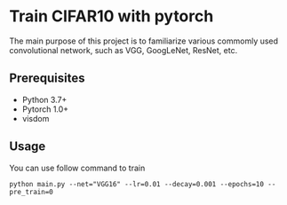 # Train CIFAR10 with pytorch
The main purpose of this project is to familiarize various commomly 
used convolutional network, such as VGG, GoogLeNet, ResNet, etc.

## Prerequisites
* Python 3.7+
* Pytorch 1.0+
* visdom 

## Usage
You can use follow command to train

    python main.py --net="VGG16" --lr=0.01 --decay=0.001 --epochs=10 --pre_train=0